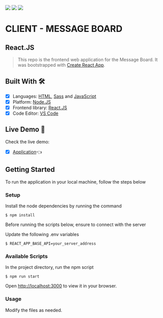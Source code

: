 ![](https://img.shields.io/badge/Node.JS-%23339933)
![](https://img.shields.io/badge/React.JS-%2361DAFB)
![](https://img.shields.io/badge/Railway-%230B0D0E)

# CLIENT - MESSAGE BOARD

## React.JS

> This repo is the frontend web application for the Message Board. It was bootstrapped with [Create React App](https://github.com/facebook/create-react-app).

## Built With 🛠️

- [x] Languages: [HTML](https://developer.mozilla.org/en-US/docs/Web/HTML), [Sass](https://sass-lang.com/) and [JavaScript](https://www.javascript.com/)
- [x] Platform: [Node.JS](https://nodejs.org/en/)
- [x] Frontend library: [React.JS](https://reactjs.org/)
- [x] Code Editor: [VS Code](https://code.visualstudio.com/)

## Live Demo 🔗

Check the live demo:

- [x] [Application](https://message-board-client.up.railway.app/)👈

## Getting Started

To run the application in your local machine, follow the steps below

### Setup

Install the node dependencies by running the command

```
$ npm install
```

Before running the scripts below, ensure to connect with the server

Update the following .env variables

```
$ REACT_APP_BASE_API=your_server_address
```

### Available Scripts

In the project directory, run the npm script

```
$ npm run start
```

Open [http://localhost:3000](http://localhost:3000) to view it in your browser.

### Usage

Modify the files as needed.

